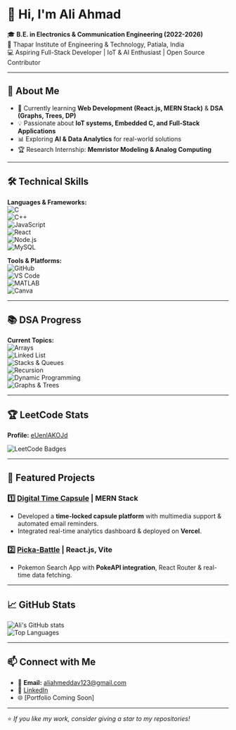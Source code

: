 # 👋 Hi, I'm Ali Ahmad  

🎓 **B.E. in Electronics & Communication Engineering (2022-2026)**  
📍 Thapar Institute of Engineering & Technology, Patiala, India  
💻 Aspiring Full-Stack Developer | IoT & AI Enthusiast | Open Source Contributor  

---

## 🚀 About Me  
- 🌱 Currently learning **Web Development (React.js, MERN Stack)** & **DSA (Graphs, Trees, DP)**  
- 💡 Passionate about **IoT systems, Embedded C, and Full-Stack Applications**  
- 📊 Exploring **AI & Data Analytics** for real-world solutions  
- 🏆 Research Internship: **Memristor Modeling & Analog Computing**  

---

## 🛠️ Technical Skills  

**Languages & Frameworks:**  
![C](https://img.shields.io/badge/C-00599C?style=for-the-badge&logo=c&logoColor=white)  
![C++](https://img.shields.io/badge/C++-00599C?style=for-the-badge&logo=cplusplus&logoColor=white)  
![JavaScript](https://img.shields.io/badge/JavaScript-F7DF1E?style=for-the-badge&logo=javascript&logoColor=black)  
![React](https://img.shields.io/badge/React-20232A?style=for-the-badge&logo=react&logoColor=61DAFB)  
![Node.js](https://img.shields.io/badge/Node.js-43853D?style=for-the-badge&logo=node.js&logoColor=white)  
![MySQL](https://img.shields.io/badge/MySQL-4479A1?style=for-the-badge&logo=mysql&logoColor=white)  


**Tools & Platforms:**  
![GitHub](https://img.shields.io/badge/GitHub-100000?style=for-the-badge&logo=github&logoColor=white)  
![VS Code](https://img.shields.io/badge/VSCode-0078d7?style=for-the-badge&logo=visual-studio-code&logoColor=white)  
![MATLAB](https://img.shields.io/badge/MATLAB-FF4500?style=for-the-badge&logo=mathworks&logoColor=white)  
![Canva](https://img.shields.io/badge/Canva-00C4CC?style=for-the-badge&logo=canva&logoColor=white)  

---


## 📚 DSA Progress 

**Current Topics:**  
![Arrays](https://img.shields.io/badge/Arrays-Progress-brightgreen?style=for-the-badge)  
![Linked List](https://img.shields.io/badge/Linked%20List-Learning-blue?style=for-the-badge)  
![Stacks & Queues](https://img.shields.io/badge/Stacks%20&%20Queues-Ongoing-orange?style=for-the-badge)  
![Recursion](https://img.shields.io/badge/Recursion-Done-green?style=for-the-badge)  
![Dynamic Programming](https://img.shields.io/badge/DP-Learning-yellow?style=for-the-badge)  
![Graphs & Trees](https://img.shields.io/badge/Graphs%20&%20Trees-In%20Progress-red?style=for-the-badge)  



---

## 🏆 LeetCode Stats  

**Profile:** [eUenlAKOJd](https://leetcode.com/u/eUenlAKOJd/)  

![LeetCode Badges](https://leetcode-badge-showcase.vercel.app/api?username=eUenlAKOJd&theme=dark&animated=true)  

---

## 📂 Featured Projects  

### 1️⃣ [Digital Time Capsule](https://github.com/Bhayankarcoder/Digital-Time-Capsule-2) | MERN Stack  
- Developed a **time-locked capsule platform** with multimedia support & automated email reminders.  
- Integrated real-time analytics dashboard & deployed on **Vercel**.  

### 2️⃣ [Picka-Battle](https://pikachu-omega.vercel.app/) | React.js, Vite  
- Pokemon Search App with **PokeAPI integration**, React Router & real-time data fetching.  

---

## 📈 GitHub Stats  

![Ali's GitHub stats](https://github-readme-stats.vercel.app/api?username=nextGenAli&show_icons=true&theme=radical)  
![Top Languages](https://github-readme-stats.vercel.app/api/top-langs/?username=nextGenAli&layout=compact&theme=radical)  

---

## 📫 Connect with Me  
- 📧 **Email:** aliahmeddav123@gmail.com  
- 💼 [LinkedIn](https://www.linkedin.com/in/ali-ahmad-35739128b/)  
- 🌐 [Portfolio Coming Soon]  

---

⭐ *If you like my work, consider giving a star to my repositories!*  
